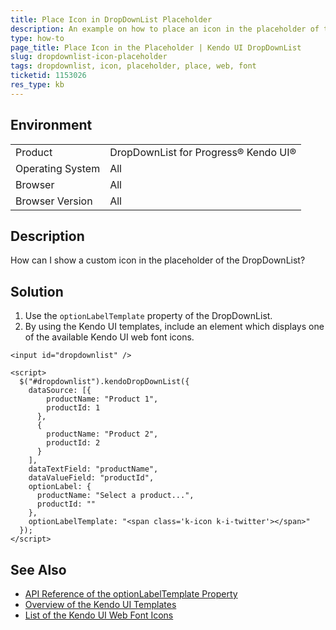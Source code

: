 ```yaml
---
title: Place Icon in DropDownList Placeholder
description: An example on how to place an icon in the placeholder of the Kendo UI DropDownList.
type: how-to
page_title: Place Icon in the Placeholder | Kendo UI DropDownList
slug: dropdownlist-icon-placeholder
tags: dropdownlist, icon, placeholder, place, web, font
ticketid: 1153026
res_type: kb
---
```


## Environment

<table>
 <tr>
  <td>Product</td>
  <td>DropDownList for Progress® Kendo UI®</td>
 </tr>
 <tr>
  <td>Operating System</td>
  <td>All</td>
 </tr>
 <tr>
  <td>Browser</td>
  <td>All</td>
 </tr>
 <tr>
  <td>Browser Version</td>
  <td>All</td>
 </tr>
</table>

## Description

How can I show a custom icon in the placeholder of the DropDownList?

## Solution

1. Use the `optionLabelTemplate` property of the DropDownList.
1. By using the Kendo UI templates, include an element which displays one of the available Kendo UI web font icons.

```dojo
<input id="dropdownlist" />

<script>
  $("#dropdownlist").kendoDropDownList({
    dataSource: [{
        productName: "Product 1",
        productId: 1
      },
      {
        productName: "Product 2",
        productId: 2
      }
    ],
    dataTextField: "productName",
    dataValueField: "productId",
    optionLabel: {
      productName: "Select a product...",
      productId: ""
    },
    optionLabelTemplate: "<span class='k-icon k-i-twitter'></span>"
  });
</script>
```

## See Also

* [API Reference of the optionLabelTemplate Property](https://docs.telerik.com/kendo-ui/api/javascript/ui/dropdownlist/configuration/optionlabeltemplate)
* [Overview of the Kendo UI Templates](https://docs.telerik.com/kendo-ui/framework/templates/overview)
* [List of the Kendo UI Web Font Icons](https://docs.telerik.com/kendo-ui/styles-and-layout/icons-web)
